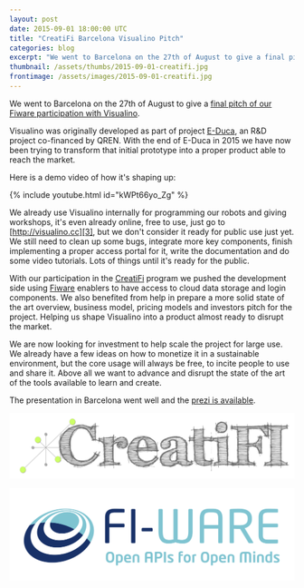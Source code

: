 ```yaml
---
layout: post
date: 2015-09-01 18:00:00 UTC
title: "CreatiFi Barcelona Visualino Pitch"
categories: blog
excerpt: "We went to Barcelona on the 27th of August to give a final pitch of our Fiware participation with Visualino."
thumbnail: /assets/thumbs/2015-09-01-creatifi.jpg
frontimage: /assets/images/2015-09-01-creatifi.jpg
---
```


We went to Barcelona on the 27th of August to give a [final pitch of our Fiware participation with Visualino][1].

Visualino was originally developed as part of project [E-Duca][6], an R&D project co-financed by QREN. With the end of E-Duca in 2015 we have now been trying to transform that initial prototype into a proper product able to reach the market.

Here is a demo video of how it's shaping up:

{% include youtube.html id="kWPt66yo_Zg" %}

We already use Visualino internally for programming our robots and giving workshops, it's even already online, free to use, just go to [http://visualino.cc][3], but we don't consider it ready for public use just yet. We still need to clean up some bugs, integrate more key components, finish implementing a proper access portal for it, write the documentation and do some video tutorials. Lots of things until it's ready for the public.

With our participation in the [CreatiFi][4] program we pushed the development side using [Fiware][5] enablers to have access to cloud data storage and login components. We also benefited from help in prepare a more solid state of the art overview, business model, pricing models and investors pitch for the project. Helping us shape Visualino into a product almost ready to disrupt the market.

We are now looking for investment to help scale the project for large use. We already have a few ideas on how to monetize it in a sustainable environment, but the core usage will always be free, to incite people to use and share it. Above all we want to advance and disrupt the state of the art of the tools available to learn and create.

The presentation in Barcelona went well and the [prezi is available][2].

![](/assets/images/2015-09-01-creatifi.jpg)

![](/assets/images/2015-09-01-fiware.png)

[1]: http://www.creatifi.eu/creatifi-open-call-1-final-pitching-days/
[2]: https://prezi.com/4ioso59syoi0/born/
[3]: http://visualino.cc
[4]: http://creatifi.eu
[5]: https://www.fiware.org/
[6]: http://e-duca.cc
